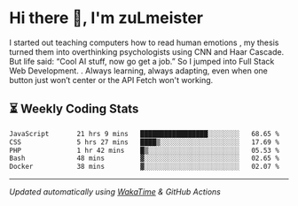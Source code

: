 # Hi there 👋, I'm zuLmeister

I started out teaching computers how to read human emotions , my thesis turned them into overthinking psychologists using CNN and Haar Cascade.
But life said: “Cool AI stuff, now go get a job.” So I jumped into Full Stack Web Development. .
Always learning, always adapting, even when one button just won’t center or the API Fetch won't working.

## ⏳ Weekly Coding Stats
<!--START_SECTION:waka-->

```txt
JavaScript       21 hrs 9 mins   █████████████████░░░░░░░░   68.65 %
CSS              5 hrs 27 mins   ████▒░░░░░░░░░░░░░░░░░░░░   17.69 %
PHP              1 hr 42 mins    █▒░░░░░░░░░░░░░░░░░░░░░░░   05.53 %
Bash             48 mins         ▓░░░░░░░░░░░░░░░░░░░░░░░░   02.65 %
Docker           38 mins         ▓░░░░░░░░░░░░░░░░░░░░░░░░   02.07 %
```

<!--END_SECTION:waka-->

---
*Updated automatically using [WakaTime](https://wakatime.com/) & GitHub Actions*
